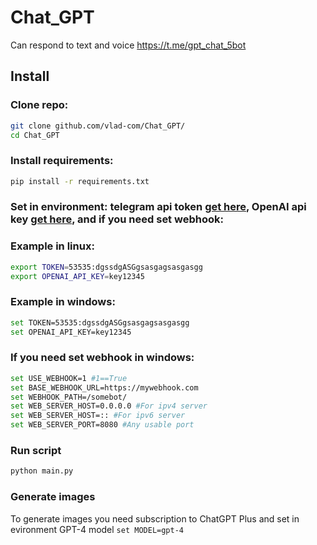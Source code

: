 # Chat_GPT
Can respond to text and voice https://t.me/gpt_chat_5bot
## Install
### Clone repo:
```bash
git clone github.com/vlad-com/Chat_GPT/
cd Chat_GPT
```
### Install requirements:
```bash
pip install -r requirements.txt
```
### Set in environment: telegram api token [get here](https://t.me/BotFather), OpenAI api key [get here](https://platform.openai.com/account/api-keys), and if you need set webhook:
### Example in linux:
```bash
export TOKEN=53535:dgssdgASGgsasgagsasgasgg
export OPENAI_API_KEY=key12345
```
### Example in windows:
```bash
set TOKEN=53535:dgssdgASGgsasgagsasgasgg
set OPENAI_API_KEY=key12345
```
### If you need set webhook in windows:
```bash
set USE_WEBHOOK=1 #1==True
set BASE_WEBHOOK_URL=https://mywebhook.com
set WEBHOOK_PATH=/somebot/
set WEB_SERVER_HOST=0.0.0.0 #For ipv4 server
set WEB_SERVER_HOST=:: #For ipv6 server
set WEB_SERVER_PORT=8080 #Any usable port
```
### Run script
```bash
python main.py
```
### Generate images
To generate images you need subscription to ChatGPT Plus and set in evironment GPT-4 model `set MODEL=gpt-4`

